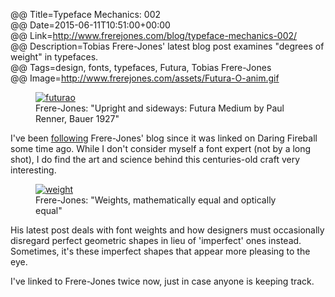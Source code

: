 @@ Title=Typeface Mechanics: 002  
@@ Date=2015-06-11T10:51:00+00:00  
@@ Link=http://www.frerejones.com/blog/typeface-mechanics-002/  
@@ Description=Tobias Frere-Jones' latest blog post examines "degrees of weight" in typefaces.  
@@ Tags=design, fonts, typefaces, Futura, Tobias Frere-Jones  
@@ Image=http://www.frerejones.com/assets/Futura-O-anim.gif  

<figure>
	<a class="nohover" href="http://www.frerejones.com/assets/Futura-O-anim.gif">
		<img src="http://www.frerejones.com/assets/Futura-O-anim.gif" alt="futurao"  />
	</a>
	<figcaption>Frere-Jones: "Upright and sideways: Futura Medium by Paul Renner, Bauer 1927"</figcaption>
</figure>

I've been [following][theoveranalyzed] Frere-Jones' blog since it was linked on Daring Fireball some time ago. While I don't consider myself a font expert (not by a long shot), I do find the art and science behind this centuries-old craft very interesting. 

<figure>
	<a class="nohover" href="http://www.frerejones.com/assets/Horiz&Vert01.gif">
		<img src="http://www.frerejones.com/assets/Horiz&Vert01.gif" alt="weight" />
	</a>
	<figcaption>Frere-Jones: "Weights, mathematically equal and optically equal"</figcaption>
</figure>

His latest post deals with font weights and how designers must occasionally disregard perfect geometric shapes in lieu of 'imperfect' ones instead. Sometimes, it's these imperfect shapes that appear more pleasing to the eye.

I've linked to Frere-Jones twice now, just in case anyone is keeping track.

[theoveranalyzed]: http://www.theoveranalyzed.net/2015/3/15/typeface-mechanics-001